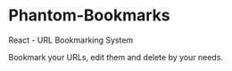 # Phantom-Bookmarks

React - URL Bookmarking System

Bookmark your URLs, edit them and delete by your needs.
